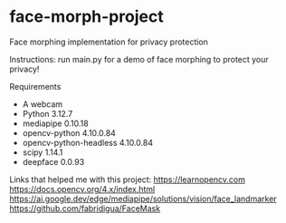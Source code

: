 # face-morph-project

Face morphing implementation for privacy protection

Instructions:
run main.py for a demo of face morphing to protect your privacy!

Requirements
- A webcam
- Python 3.12.7
- mediapipe 0.10.18
- opencv-python 4.10.0.84
- opencv-python-headless 4.10.0.84
- scipy 1.14.1
- deepface 0.0.93

Links that helped me with this project:
https://learnopencv.com
https://docs.opencv.org/4.x/index.html
https://ai.google.dev/edge/mediapipe/solutions/vision/face_landmarker
https://github.com/fabridigua/FaceMask
